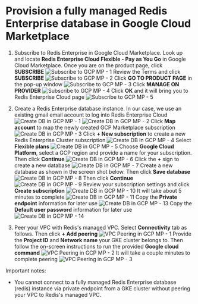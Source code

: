 # Provision a fully managed Redis Enterprise database in Google Cloud Marketplace


1. Subscribe to Redis Enterprise in Google Cloud Marketplace.
Look up and locate **Redis Enterprise Cloud Flexible - Pay as You Go** in Google Cloud Marketplace.  Once you are on the product page, click **SUBSCRIBE**
![Subscribe to GCP MP - 1](/docs/img/redis-enterprise/GCP_MP_01.png)
Review the Terms and click **SUBSCRIBE**
![Subscribe to GCP MP - 2](/docs/img/redis-enterprise/GCP_MP_02.png)
Click **GO TO PRODUCT PAGE** in the pop-up window
![Subscribe to GCP MP - 3](/docs/img/redis-enterprise/GCP_MP_03.png)
Click **MANAGE ON PROVIDER**
![Subscribe to GCP MP - 4](/docs/img/redis-enterprise/GCP_MP_04.png)
Click **OK** and it will bring you to Redis Enterprise Cloud page
![Subscribe to GCP MP - 5](/docs/img/redis-enterprise/GCP_MP_05.png)

1. Create a Redis Enterprise database instance.
In our case, we use an existing gmail email account to log into Redis Enterprise Cloud
![Create DB in GCP MP - 1](/docs/img/redis-enterprise/GCP_MP_06.png)
![Create DB in GCP MP - 2](/docs/img/redis-enterprise/GCP_MP_07.png)
Click **Map account** to map the newly created GCP Marketplace subscription
![Create DB in GCP MP - 3](/docs/img/redis-enterprise/GCP_MP_08.png)
Click **+ New subscription** to create a new Redis Enterprise Cluster subscription
![Create DB in GCP MP - 4](/docs/img/redis-enterprise/GCP_MP_09.png)
Select **Flexible plans**
![Create DB in GCP MP - 5](/docs/img/redis-enterprise/GCP_MP_10.png)
Choose **Google Cloud Platform**, select a GCP region and provide a name for your subscription. Then click **Continue**
![Create DB in GCP MP - 6](/docs/img/redis-enterprise/GCP_MP_11.png)
Click the **+** sign to create a new database
![Create DB in GCP MP - 7](/docs/img/redis-enterprise/GCP_MP_12.png)
Create a new database as shown in the screen shot below. Then click **Save database**
![Create DB in GCP MP - 8](/docs/img/redis-enterprise/GCP_MP_13.png)
Then click **Continue**
![Create DB in GCP MP - 9](/docs/img/redis-enterprise/GCP_MP_14.png)
Review your subscription settings and click **Create subscription**
![Create DB in GCP MP - 10](/docs/img/redis-enterprise/GCP_MP_15.png)
It will take about 5 minutes to complete
![Create DB in GCP MP - 11](/docs/img/redis-enterprise/GCP_MP_16.png)
Copy the **Private endpoint** information for later use
![Create DB in GCP MP - 13](/docs/img/redis-enterprise/GCP_MP_17.png)
Copy the **Default user password** information for later use
![Create DB in GCP MP - 14](/docs/img/redis-enterprise/GCP_MP_18.png)


1. Peer your VPC with Redis's managed VPC.
Select **Connectivity** tab as follows. Then click **+ Add peering**
![VPC Peering in GCP MP - 1](/docs/img/redis-enterprise/GCP_MP_19.png)
Provide the **Project ID** and **Network name** your GKE cluster belongs to. Then follow the on-screen instructions to run the provided **Google cloud command**
![VPC Peering in GCP MP - 2](/docs/img/redis-enterprise/GCP_MP_20.png)
It will take a couple minutes to complete peering
![VPC Peering in GCP MP - 3](/docs/img/redis-enterprise/GCP_MP_21.png)

  
Important notes:
- You cannot connect to a fully managed Redis Enterprise database (redis) instance via private endpoint from a GKE cluster without peering your VPC to Redis's managed VPC.
